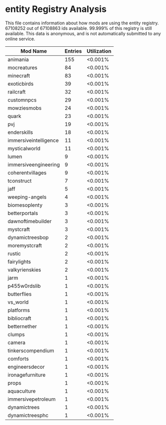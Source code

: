 # entity Registry Analysis

This file contains information about how mods are using the entity registry.
67108252 out of 67108863 ids available. 99.999% of this registry is still
available. This data is anonymous, and is not automatically submitted to any
online service.


| Mod Name              | Entries | Utilization |
|-----------------------|---------|-------------|
| animania              | 155     | <0.001%     |
| mocreatures           | 84      | <0.001%     |
| minecraft             | 83      | <0.001%     |
| exoticbirds           | 39      | <0.001%     |
| railcraft             | 32      | <0.001%     |
| customnpcs            | 29      | <0.001%     |
| mowziesmobs           | 24      | <0.001%     |
| quark                 | 23      | <0.001%     |
| pvj                   | 19      | <0.001%     |
| enderskills           | 18      | <0.001%     |
| immersiveintelligence | 11      | <0.001%     |
| mysticalworld         | 11      | <0.001%     |
| lumen                 | 9       | <0.001%     |
| immersiveengineering  | 9       | <0.001%     |
| coherentvillages      | 9       | <0.001%     |
| tconstruct            | 7       | <0.001%     |
| jaff                  | 5       | <0.001%     |
| weeping-angels        | 4       | <0.001%     |
| biomesoplenty         | 3       | <0.001%     |
| betterportals         | 3       | <0.001%     |
| dawnoftimebuilder     | 3       | <0.001%     |
| mystcraft             | 3       | <0.001%     |
| dynamictreesbop       | 2       | <0.001%     |
| moremystcraft         | 2       | <0.001%     |
| rustic                | 2       | <0.001%     |
| fairylights           | 2       | <0.001%     |
| valkyrienskies        | 2       | <0.001%     |
| jarm                  | 1       | <0.001%     |
| p455w0rdslib          | 1       | <0.001%     |
| butterflies           | 1       | <0.001%     |
| vs_world              | 1       | <0.001%     |
| platforms             | 1       | <0.001%     |
| bibliocraft           | 1       | <0.001%     |
| betternether          | 1       | <0.001%     |
| clumps                | 1       | <0.001%     |
| camera                | 1       | <0.001%     |
| tinkerscompendium     | 1       | <0.001%     |
| comforts              | 1       | <0.001%     |
| engineersdecor        | 1       | <0.001%     |
| ironagefurniture      | 1       | <0.001%     |
| props                 | 1       | <0.001%     |
| aquaculture           | 1       | <0.001%     |
| immersivepetroleum    | 1       | <0.001%     |
| dynamictrees          | 1       | <0.001%     |
| dynamictreesphc       | 1       | <0.001%     |
